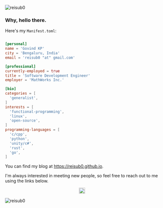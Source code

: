 <p align="left">
  <img src="https://komarev.com/ghpvc/?username=reisub0" alt="reisub0" />
</p>

<h3>Why, hello there.</h3>

Here's my `Manifest.toml`:

```toml

[personal]
name = 'Govind KP'
city = 'Bengaluru, India'
email = 'reisub0 "at" gmail.com'

[professional]
currently-employed = true
title = 'Software Development Engineer'
employer = 'MathWorks Inc.'

[bio]
categories = [
  'generalist',
]
interests = [
  'functional-programming',
  'linux',
  'open-source',
]
programming-languages = [
  'c/cpp',
  'python',
  'unity/c#',
  'rust',
  'go',
]

```

You can find my blog at https://reisub0.github.io.

I'm always interested in meeting new people, so feel free to reach out to me using the links below.

<p align="center">
  <a href="mailto:rtalhakaplan61@gmail.com"><img src="https://image.flaticon.com/icons/svg/725/725643.svg" height="20" width="20" /></a>
 
</p>

<p align="left">
  <img src="https://github-readme-stats.vercel.app/api?username=bynamles&show_icons=true" alt="reisub0" /> 

</p>
<p align="left"> </p>




